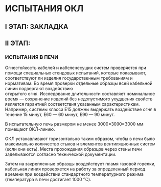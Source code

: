# ИСПЫТАНИЯ ОКЛ

## I ЭТАП: ЗАКЛАДКА

## II ЭТАП:

### ИСПЫТАНИЯ В ПЕЧИ

Огнестойкость кабелей и кабеленесущих систем проверяется при помощи специальных стендовых 
испытаний, которые показывают, соответствуют ли изделия государственным требованиям и нормативам. Во время проверки отдельные образцы всей кабельной линии подвергают воздействию  
открытого огня. Исследование длительности составляет номинальное время — сохранение изделий без недопустимого ухудшения свойств является гарантией соответствия указанным 
характеристикам. Например, системы класса E15 должны выдержать воздействие огня в течение 15 минут, E60 — 60 минут, E90 — 90 минут.

В испытательную печь размером не менее 3000×3000×3000 мм помещают ОКЛ-линию.

ОКЛ устанавливают горизонтально таким образом, чтобы в печи было максимально количество стыков и элементов вентиляционных систем (если они есть). Места прохождения образцов через стены печи заделываются согласно технической документации.

Затем на закрепленные образцы воздействует пламя газовой горелки, кабельная линия проверяется на работу за определенный период времени при воздействии стандартного температурного режима (температура в печи достигает 1000 °C).
